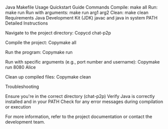 Java Makefile Usage
Quickstart Guide
Commands
Compile: make all
Run: make run
Run with arguments: make run arg1 arg2
Clean: make clean
Requirements
Java Development Kit (JDK)
javac and java in system PATH
Detailed Instructions

Navigate to the project directory:
Copycd chat-p2p

Compile the project:
Copymake all

Run the program:
Copymake run

Run with specific arguments (e.g., port number and username):
Copymake run 8080 Alice

Clean up compiled files:
Copymake clean


Troubleshooting

Ensure you're in the correct directory (chat-p2p)
Verify Java is correctly installed and in your PATH
Check for any error messages during compilation or execution

For more information, refer to the project documentation or contact the development team.
